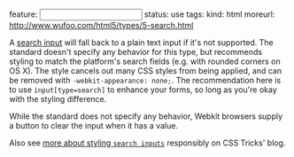 feature: <input type=search>
status: use
tags: 
kind: html
moreurl: http://www.wufoo.com/html5/types/5-search.html

A [search input](http://wufoo.com/html5/types/5-search.html) will fall back to a plain text input if it's not supported. The standard doesn't specify any behavior for this type, but recommends styling to match the platform's search fields (e.g. with rounded corners on OS X).  The style cancels out many CSS styles from being applied, and can be removed with `-webkit-appearance: none;`.  The recommendation here is to use `input[type=search]` to enhance your forms, so long as you're okay with the styling difference.

While the standard does not specify any behavior, Webkit browsers supply a button to clear the input when it has a value.

Also see [more about styling `search inputs`](http://css-tricks.com/webkit-html5-search-inputs/) responsibly on CSS Tricks' blog.